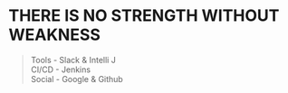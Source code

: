 # THERE IS NO STRENGTH WITHOUT WEAKNESS
> Tools - Slack & Intelli J  
> CI/CD - Jenkins  
> Social - Google & Github
